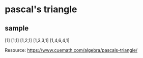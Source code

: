 # pascal's triangle
## sample
[1]
[1,1]
[1,2,1]
[1,3,3,1]
[1,4,6,4,1]






Resource:
https://www.cuemath.com/algebra/pascals-triangle/
